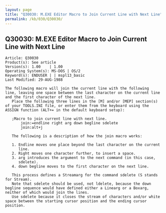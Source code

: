 ```yaml
---
layout: page
title: "Q30030: M.EXE Editor Macro to Join Current Line with Next Line"
permalink: /kb/030/Q30030/
---
```


## Q30030: M.EXE Editor Macro to Join Current Line with Next Line

	Article: Q30030
	Product(s): See article
	Version(s): 1.00    | 1.00
	Operating System(s): MS-DOS | OS/2
	Keyword(s): ENDUSER | | mspl13_basic
	Last Modified: 29-AUG-1988
	
	The following macro will join the current line with the following
	line, leaving one space between the last character on the current line
	and the first character of the next line.
	   Place the following three lines in the [M] and/or [MEP] section(s)
	of your TOOLS.INI file, or enter them from the keyboard using the
	ASSIGN function (ALT+= in the default keyboard setup):
	
	   ;Macro to join current line with next line.
	       join:=endline right arg down begline sdelete
	       join:alt+j
	
	   The following is a description of how the join macro works:
	
	   1. Endline moves one place beyond the last character on the current
	      line.
	   2. Right moves one character further, to insert a space.
	   3. arg introduces the argument to the next command (in this case,
	      sdelete).
	   4. down begline moves to the first character on the next line.
	
	   This process defines a Streamarg for the command sdelete (S stands
	for Stream).
	   Note that sdelete should be used, not ldelete, because the down
	begline sequence would have defined either a Linearg or a Boxarg,
	neither of which would join the lines.
	   Use sdelete because it closes the stream of characters and/or white
	space between the starting cursor position and the ending cursor
	position.

